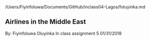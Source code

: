 /Users/Fiyinfoluwa/Documents/GitHub/inclass04-Lagos/foluyinka.md

## Airlines in the Middle East

By: Fiyinfoluwa Oluyinka
In class assignment 5
01/31/2018

